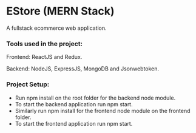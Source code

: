 # EStore (MERN Stack)
A fullstack ecommerce web application. 


### Tools used in the project:
Frontend: ReactJS and Redux.

Backend: NodeJS, ExpressJS, MongoDB and Jsonwebtoken.



### Project Setup:
- Run npm install on the root folder for the backend node module.
- To start the backend application run npm start.
- Similarly run npm install for the frontend node module on the frontend folder.
- To start the frontend application run npm start.

